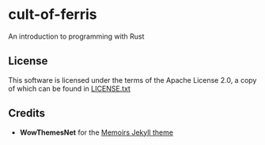 cult-of-ferris
===

An introduction to programming with Rust

License
---

This software is licensed under the terms of the Apache License 2.0, a copy of which can be found in [LICENSE.txt](LICENSE.txt)

Credits
---

- **WowThemesNet** for the [Memoirs Jekyll theme](https://github.com/wowthemesnet/jekyll-theme-memoirs)
